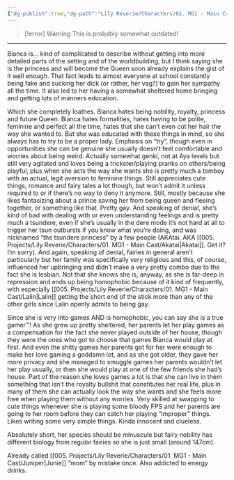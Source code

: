 ```yaml
---
{"dg-publish":true,"dg-path":"Lily Reverie/Characters/01. MG1 - Main Cast/Bianca.md","permalink":"/lily-reverie/characters/01-mg-1-main-cast/bianca/","created":"2024-01-20T03:06:50.397-03:00","updated":"2024-01-20T03:25:39.623-03:00"}
---
```


>[!error] Warning
>This is probably somewhat outdated!

---

Bianca is… kind of complicated to describe without getting into more detailed parts of the setting and of the worldbuilding, but I think saying she is the princess and will become the Queen soon already explains the gist of it well enough. That fact leads to almost everyone at school constantly being fake and sucking her dick (or rather, her vag?) to gain her sympathy all the time. It also led to her having a somewhat sheltered home bringing and getting lots of manners education.

Which she completely loathes. Bianca hates being nobility, royalty, princess and future Queen. Bianca hates formalities, hates having to be polite, feminine and perfect all the time, hates that she can’t even cut her hair the way she wanted to. But she was educated with these things in mind, so she always has to try to be a proper lady. Emphasis on “try”, though even in opportunities she can be genuine she usually doesn’t feel comfortable and worries about being weird. Actually somewhat genki, not at Aya levels but still very agitated and loves being a trickster/playing pranks on others/being playful, plus when she acts the way she wants she is pretty much a tomboy with an actual, legit aversion to feminine things. Still appreciates cute things, romance and fairy tales a lot though, but won’t admit it unless required to or if there’s no way to deny it anymore. Still, mostly because she likes fantasizing about a prince saving her from being queen and fleeing together, or something like that. Pretty gay. And speaking of denial, she’s kind of bad with dealing with or even understanding feelings and is pretty much a tsundere, even if she’s usually in the dere mode it’s not hard at all to trigger her tsun outbursts if you know what you’re doing, and was nicknamed “the tsundere princess” by a few people (AKAtai. AKA [[005. Projects/Lily Reverie/Characters/01. MG1 - Main Cast/Akatai\|Akatai]]. Get it? I’m sorry). And again, speaking of denial, fairies in general aren’t particularly but her family was specifically very religious and this, of course, influenced her upbringing and didn’t make a very pretty combo due to the fact she is lesbian. Not that she knows she is, anyway, as she is far-deep in repression and ends up being homophobic because of it kind of frequently, with especially [[005. Projects/Lily Reverie/Characters/01. MG1 - Main Cast/Lalin\|Lalin]] getting the short end of the stick more than any of the other girls since Lalin openly admits to being gay.

Since she is very into games AND is homophobic, you can say she is a true gamer™! As she grew up pretty sheltered, her parents let her play games as a compensation for the fact she never played outside of her house, though they were the ones who got to choose that games Bianca would play at first. And even the shitty games her parents got for her were enough to make her love gaming a goddamn lot, and as she got older, they gave her more privacy and she managed to smuggle games her parents wouldn’t let her play usually, or then she would play at one of the few friends she had’s house. Part of the reason she loves games a lot is that she can live in them something that isn’t the royalty bullshit that constitutes her real life, plus in many of them she can actually look the way she wants and she feels more free when playing them without any worries. Very skilled at swapping to cute things whenever she is playing some bloody FPS and her parents are going to her room before they can catch her playing “improper” things. Likes writing some very simple things. Kinda innocent and clueless.

Absolutely short, her species should be minuscule but fairy nobility has different biology from regular fairies so she is just small (around 147cm).

Already called [[005. Projects/Lily Reverie/Characters/01. MG1 - Main Cast/Juniper\|Junie]] “mom” by mistake once. Also addicted to energy drinks.